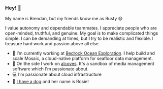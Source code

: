 ### Hey! 👋

My name is Brendan, but my friends know me as Rusty 😄

I value autonomy and dependable teammates. I appreciate people who are open-minded, truthful, and genuine. My goal is to make complicated things simple. I can be demanding at times, but I try to be realistic and flexible. I treasure hard work and passion above all else.

- 🦀 I’m currently working at [Bedrock Ocean Exploration](https://bedrockocean.com/). I help build and scale Mosaic, a cloud-native platform for seafloor data management.
- 🎥 On the side I work on [alcoves](https://github.com/alcoves). It's a sandbox of media management software which I'm passionate about.
- 💻 I’m passionate about cloud infrastructure
- 🐶 [I have a dog](https://imgur.com/4T3UYXY) and her name is Rosie!
